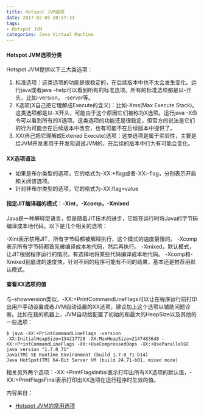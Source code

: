 ```yaml
---
title: Hotspot JVM选项
date: 2017-02-05 20:57:33
tags:
- Hotspot JVM
categories: Java Virtual Machine
---
```


#### Hotspot JVM选项分类

Hotspot JVM提供以下三大类选项： 

<!-- more -->

1. 标准选项：这类选项的功能是很稳定的，在后续版本中也不太会发生变化。运行java或者java -help可以看到所有的标准选项。所有的标准选项都是以-开头，比如-version， -server等。 
2. X选项(X自己把它理解成Execute的含义)：比如-Xms(Max Execute Stack)。这类选项都是以-X开头，可能由于这个原因它们被称为X选项。运行java -X命令可以看到所有的X选项。这类选项的功能还是很稳定，但官方的说法是它们的行为可能会在后续版本中改变，也有可能不在后续版本中提供了。 
3. XX(自己把它理解成Extened Execute)选项：这类选项是属于实验性，主要是给JVM开发者用于开发和调试JVM的，在后续的版本中行为有可能会变化。

#### XX选项语法

* 如果是布尔类型的选项，它的格式为-XX:+flag或者-XX:-flag，分别表示开启和关闭该选项。
* 针对非布尔类型的选项，它的格式为-XX:flag=value

#### 指定JIT编译器的模式：-Xint，-Xcomp，-Xmixed

Java是一种解释型语言，但是随着JIT技术的进步，它能在运行时将Java的字节码编译成本地代码。以下是几个相关的选项：

-Xint表示禁用JIT，所有字节码都被解释执行，这个模式的速度最慢的。
-Xcomp表示所有字节码都首先被编译成本地代码，然后再执行。
-Xmixed，默认模式，让JIT根据程序运行的情况，有选择地将某些代码编译成本地代码。 
-Xcomp和-Xmixed到底谁的速度快，针对不同的程序可能有不同的结果，基本还是推荐用默认模式。

#### 查看XX选项的值

与-showversion类似，-XX:+PrintCommandLineFlags可以让在程序运行前打印出用户手动设置或者JVM自动设置的XX选项，建议加上这个选项以辅助问题诊断。比如在我的机器上，JVM自动给配置了初始的和最大的HeapSize以及其他的一些选项：

```
$ java -XX:+PrintCommandLineFlags -version
-XX:InitialHeapSize=134217728 -XX:MaxHeapSize=2147483648 -XX:+PrintCommandLineFlags -XX:+UseCompressedOops -XX:+UseParallelGC
java version "1.7.0_71"
Java(TM) SE Runtime Environment (build 1.7.0_71-b14)
Java HotSpot(TM) 64-Bit Server VM (build 24.71-b01, mixed mode)
```

相关另外两个选项：-XX:+PrintFlagsInitial表示打印出所有XX选项的默认值，-XX:+PrintFlagsFinal表示打印出XX选项在运行程序时生效的值。


内容来自：

* [Hotspot JVM的常用选项](https://www.zybuluo.com/jewes/note/57352)

